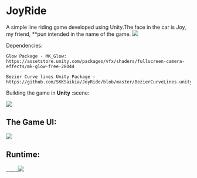 # JoyRide
A simple line riding game developed using Unity.The face in the car is Joy, my friend, **pun intended in the name of the game.
<img src="https://github.com/SKKSaikia/JoyRide/blob/master/res/aab.jpg">

Dependencies:

    Glow Package - MK_Glow: https://assetstore.unity.com/packages/vfx/shaders/fullscreen-camera-effects/mk-glow-free-28044
    
    Bezier Curve lines Unity Package - https://github.com/SKKSaikia/JoyRide/blob/master/BezierCurveLines.unitypackage 
    
    
Building the game in <b>Unity</b>
:scene:

<img src="https://github.com/SKKSaikia/JoyRide/blob/master/res/1.JPG">

The Game UI:
-
<img src="https://github.com/SKKSaikia/JoyRide/blob/master/res/22.JPG">

Runtime:
-
_____<img src="https://github.com/SKKSaikia/JoyRide/blob/master/res/run.gif">
